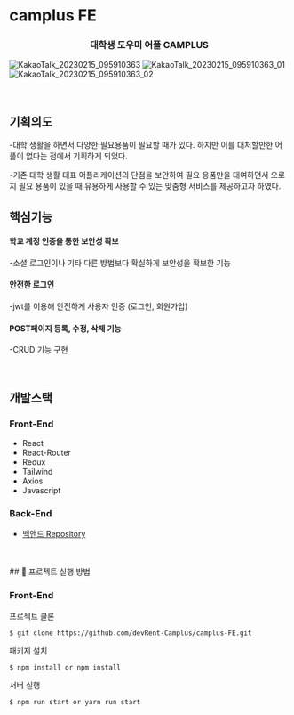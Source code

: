 # **camplus FE**

### <div align="center">대학생 도우미 어플 CAMPLUS</div>

![KakaoTalk_20230215_095910363](https://user-images.githubusercontent.com/90459652/218897878-c571300f-5927-4f38-8c10-715c24fde96b.jpg)
![KakaoTalk_20230215_095910363_01](https://user-images.githubusercontent.com/90459652/218897889-d3ee69af-4f1b-4548-95bc-edf039a9cbf7.jpg)
![KakaoTalk_20230215_095910363_02](https://user-images.githubusercontent.com/90459652/218897892-e30787a3-9765-4da2-a290-927658c18117.jpg)

<br />

## 기획의도

-대학 생활을 하면서 다양한 필요용품이 필요할 때가 있다. 하지만 이를 대처할만한 어플이 없다는 점에서 기획하게 되었다.

-기존 대학 생활 대표 어플리케이션의 단점을 보안하여 필요 용품만을 대여하면서 오로지 필요 용품이 있을 때 유용하게 사용할 수 있는 맞춤형 서비스를 제공하고자 하였다.
<br />

## 핵심기능

#### 학교 계정 인증을 통한 보안성 확보
  -소셜 로그인이나 기타 다른 방법보다 확실하게 보안성을 확보한 기능
  
#### 안전한 로그인
  -jwt를 이용해 안전하게 사용자 인증 (로그인, 회원가입)
  
#### POST페이지 등록, 수정, 삭제 기능
  -CRUD 기능 구현
  
  <br />
  
  ## 개발스택
  
  ### Front-End

- React
- React-Router
- Redux
- Tailwind
- Axios
- Javascript

### Back-End

- [백앤드 Repository](https://github.com/devRent-Camplus/NewCamplus-Back)

<br />


<br />
## 📁 프로젝트 실행 방법

### Front-End

프로젝트 클론

```shell
$ git clone https://github.com/devRent-Camplus/camplus-FE.git
```

패키지 설치

```shell
$ npm install or npm install
```

서버 실행

```shell
$ npm run start or yarn run start
```

